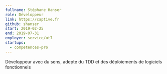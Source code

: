 ```yaml
---
fullname: Stéphane Hanser
role: Développeur
link: https://captive.fr
github: shanser
start: 2019-02-25
end: 2019-07-31
employer: service/ut7
startups:
  - competences-pro
---
```


Développeur avec du sens, adepte du TDD et des déploiements de logiciels fonctionnels
